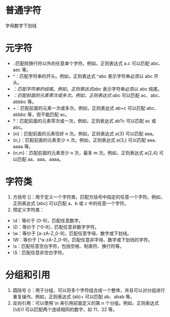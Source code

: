 # 普通字符
字母数字下划线
# 元字符
- .:匹配除换行符以外的任意单个字符。例如，正则表达式 a.c 可以匹配 abc、aec 等。
- ^：匹配字符串的开头。例如，正则表达式 ^abc 表示字符串必须以 abc 开头。
- $：匹配字符串的结尾。例如，正则表达式 abc$ 表示字符串必须以 abc 结尾。
- *：匹配前面的元素零次或多次。例如，正则表达式 ab*c 可以匹配 ac、abc、abbbc 等。
- +：匹配前面的元素一次或多次。例如，正则表达式 ab+c 可以匹配 abc、abbbc 等，但不能匹配 ac。
- ?：匹配前面的元素零次或一次。例如，正则表达式 ab?c 可以匹配 ac 或 abc。
- {n}：匹配前面的元素恰好 n 次。例如，正则表达式 a{3} 可以匹配 aaa。
- {n,}：匹配前面的元素至少 n 次。例如，正则表达式 a{3,} 可以匹配 aaa、aaaa 等。
- {n,m}：匹配前面的元素至少 n 次，最多 m 次。例如，正则表达式 a{2,4} 可以匹配 aa、aaa、aaaa。
# 字符类
1. 方括号 []：用于定义一个字符类，匹配方括号中指定的任意一个字符。例如，正则表达式 [abc] 可以匹配 a、b 或 c 中的任意一个字符。
2. 预定义字符类：
- \d：等价于 [0-9]，匹配任意数字。
- \D：等价于 [^0-9]，匹配任意非数字字符。
- \w：等价于 [a-zA-Z_0-9]，匹配任意字母、数字或下划线。
- \W：等价于 [^a-zA-Z_0-9]，匹配任意非字母、数字或下划线的字符。
- \s：匹配任意空白字符，包括空格、制表符、换行符等。
- \S：匹配任意非空白字符。 
# 分组和引用
1. 圆括号 ()：用于分组，可以将多个字符组合成一个整体，并且可以对分组进行重复操作。例如，正则表达式 (ab)+ 可以匹配 ab、abab 等。
2. 反向引用：可以使用 \n 来引用前面定义的第 n 个分组。例如，正则表达式 (\d)\1 可以匹配两个连续相同的数字，如 11、22 等。